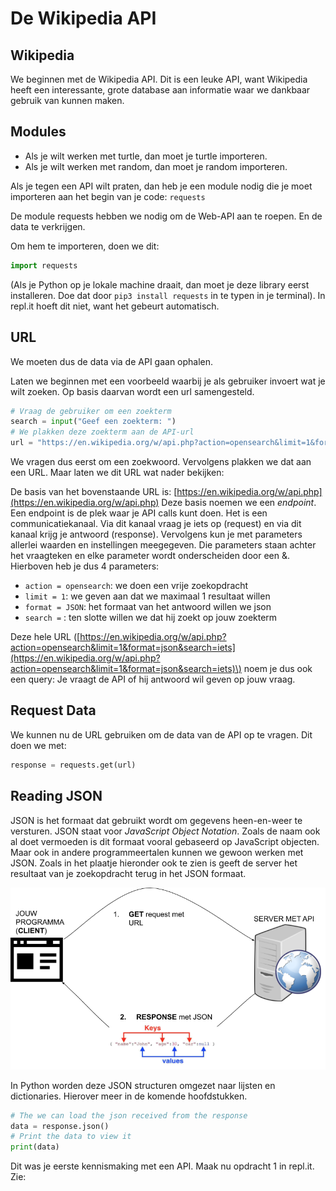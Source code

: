 # De Wikipedia API

## Wikipedia

We beginnen met de Wikipedia API. Dit is een leuke API, want Wikipedia heeft een interessante, grote database aan informatie waar we dankbaar gebruik van kunnen maken.

## Modules

* Als je wilt werken met turtle, dan moet je turtle importeren.
* Als je wilt werken met random, dan moet je random importeren.

Als je tegen een API wilt praten, dan heb je een module nodig die je moet importeren aan het begin van je code: `requests`

De module requests hebben we nodig om de Web-API aan te roepen. En de data te verkrijgen.

Om hem te importeren, doen we dit:

```python
import requests
```

\(Als je Python op je lokale machine draait, dan moet je deze library eerst installeren. Doe dat door `pip3 install requests` in te typen in je terminal\). In repl.it hoeft dit niet, want het gebeurt automatisch.

## URL

We moeten dus de data via de API gaan ophalen.

Laten we beginnen met een voorbeeld waarbij je als gebruiker invoert wat je wilt zoeken. Op basis daarvan wordt een url samengesteld.

```python
# Vraag de gebruiker om een zoekterm
search = input("Geef een zoekterm: ")
# We plakken deze zoekterm aan de API-url
url = "https://en.wikipedia.org/w/api.php?action=opensearch&limit=1&format=json&search=" + search
```

We vragen dus eerst om een zoekwoord. Vervolgens plakken we dat aan een URL. Maar laten we dit URL wat nader bekijken:

De basis van het bovenstaande URL is: [https://en.wikipedia.org/w/api.php](https://en.wikipedia.org/w/api.php) Deze basis noemen we een _endpoint_. Een endpoint is de plek waar je API calls kunt doen. Het is een communicatiekanaal. Via dit kanaal vraag je iets op \(request\) en via dit kanaal krijg je antwoord \(response\). Vervolgens kun je met parameters allerlei waarden en instellingen meegegeven. Die parameters staan achter het vraagteken en elke parameter wordt onderscheiden door een &. Hierboven heb je dus 4 parameters:

* `action = opensearch`: we doen een vrije zoekopdracht
* `limit = 1`: we geven aan dat we maximaal 1 resultaat willen
* `format = JSON`: het formaat van het antwoord willen we json
* `search =` : ten slotte willen we dat hij zoekt op jouw zoekterm

Deze hele URL \([https://en.wikipedia.org/w/api.php?action=opensearch&limit=1&format=json&search=iets](https://en.wikipedia.org/w/api.php?action=opensearch&limit=1&format=json&search=iets)\) noem je dus ook een query: Je vraagt de API of hij antwoord wil geven op jouw vraag.

## Request Data

We kunnen nu de URL gebruiken om de data van de API op te vragen. Dit doen we met:

```python
response = requests.get(url)
```

## Reading JSON

JSON is het formaat dat gebruikt wordt om gegevens heen-en-weer te versturen. JSON staat voor _JavaScript Object Notation_. Zoals de naam ook al doet vermoeden is dit formaat vooral gebaseerd op JavaScript objecten. Maar ook in andere programmeertalen kunnen we gewoon werken met JSON. Zoals in het plaatje hieronder ook te zien is geeft de server het resultaat van je zoekopdracht terug in het JSON formaat.

![JSON als communicatietaal client server](.gitbook/assets/client%20server%20%283%29.png)

In Python worden deze JSON structuren omgezet naar lijsten en dictionaries. Hierover meer in de komende hoofdstukken.

```python
# The we can load the json received from the response
data = response.json()
# Print the data to view it
print(data)
```

Dit was je eerste kennismaking met een API. Maak nu opdracht 1 in repl.it. Zie:

